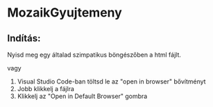 # MozaikGyujtemeny

## Indítás:

Nyisd meg egy általad szimpatikus böngészőben a html fájlt.

vagy 

1. Visual Studio Code-ban töltsd le az "open in browser" bővítményt
2. Jobb klikkelj a fájlra
3. Klikkelj az "Open in Default Browser" gombra
